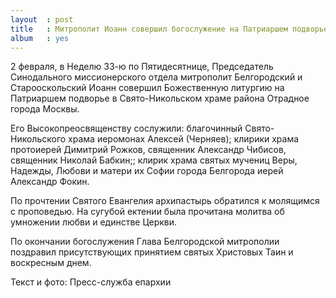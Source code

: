 ```yaml
---
layout  : post
title   : Митрополит Иоанн совершил богослужение на Патриаршем подворье в Отрадном
album   : yes
---
```


2 февраля, в Неделю 33-ю по Пятидесятнице, Председатель Синодального миссионерского отдела митрополит Белгородский и Старооскольский Иоанн совершил Божественную литургию на Патриаршем подворье в Свято-Никольском храме района Отрадное города Москвы. 

Его Высокопреосвященству сослужили: благочинный Свято-Никольского храма иеромонах Алексей (Черняев); клирики храма протоиерей Димитрий Рожков, священник Александр Чибисов, священник Николай Бабкин;; клирик храма святых мучениц Веры, Надежды, Любови и матери их Софии города Белгорода иерей Александр Фокин.

По прочтении Святого Евангелия архипастырь обратился к молящимся с проповедью. На сугубой ектении была прочитана молитва об умножении любви и единстве Церкви.

По окончании богослужения Глава Белгородской митрополии поздравил присутствующих принятием святых Христовых Таин и воскресным днем. 

Текст и фото: Пресс-служба епархии 
